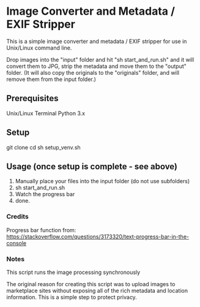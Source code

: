 # Image Converter and Metadata / EXIF Stripper
This is a simple image converter and metadata / EXIF stripper for use in Unix/Linux command line.

Drop images into the "input" folder and hit "sh start_and_run.sh" and it will convert them to JPG, strip the metadata and move them to the "output" folder.  (It will also copy the originals to the "originals" folder, and will remove them from the input folder.)

## Prerequisites
Unix/Linux Terminal
Python 3.x

## Setup
git clone
cd 
sh setup_venv.sh

## Usage (once setup is complete - see above)
1. Manually place your files into the input folder (do not use subfolders)
2. sh start_and_run.sh
3. Watch the progress bar
4. done.

### Credits
Progress bar function from: https://stackoverflow.com/questions/3173320/text-progress-bar-in-the-console

### Notes
This script runs the image processing synchronously

The original reason for creating this script was to upload images to marketplace sites without exposing all of the rich metadata and location information.  This is a simple step to protect privacy.